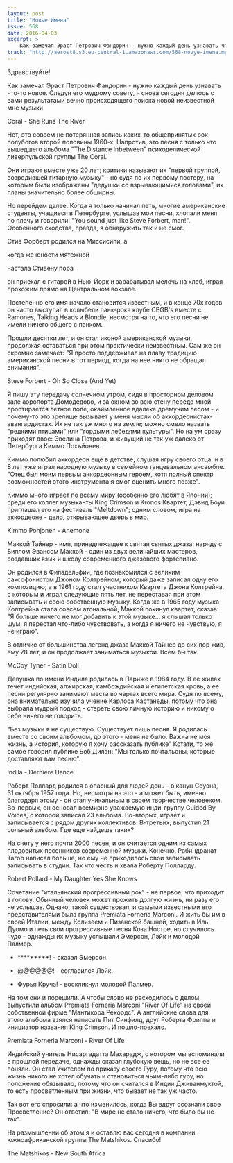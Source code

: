 ```yaml
---
layout: post
title: "Новые Имена"
issue: 568
date: 2016-04-03
excerpt: >
    Как замечал Эраст Петрович Фандорин - нужно каждый день узнавать что-то новое. Следуя его мудрому совету, я снова сегодня делюсь с вами результатами вечно происходящего поиска новой неизвестной мне музыки.
track: "http://aerost8.s3.eu-central-1.amazonaws.com/568-novye-imena.mp3"
---
```


Здравствуйте!

Как замечал Эраст Петрович Фандорин - нужно каждый день узнавать что-то новое. Следуя его мудрому совету, я снова сегодня делюсь с вами результатами вечно происходящего поиска новой неизвестной мне музыки.

Coral - She Runs The River

Нет, это совсем не потерянная запись каких-то общепринятых рок-полубогов второй половины 1960-х. Напротив, это песня с только что вышедшего альбома "The Distance Inbetween" психоделической ливерпульской группы The Coral.

Они играют вместе уже 20 лет; критики называют их "первой группой, возродившей гитарную музыку" - но судя по их первому постеру, на которым были изображены "дедушки со взрывающимися головами", их планы значительно более обширны.

Но перейдем далее. Когда я только начинал петь, многие американские студенты, учащиеся в Петербурге, услышав мои песни, хлопали меня по плечу и говорили: "You sound just like Steve Forbert, man!". Особенного сходства, правда, я обнаружить так и не смог.

Стив Форберт родился на Миссисипи, а

когда же юности мятежной

настала Стивену пора

он приехал с гитарой в Нью-Йорк и зарабатывал мелочь на хлеб, играя прохожим прямо на Центральном вокзале.

Постепенно его имя начало становится известным, и в конце 70х годов он часто выступал в колыбели панк-рока клубе CBGB's вместе с Ramones, Talking Heads и Blondie, несмотря на то, что его песни не имели ничего общего с панком.

Прошли десятки лет, и он стал иконой американской музыки, продолжая оставаться при этом практически неизвестным. Сам же он скромно замечает: "Я просто поддерживал на плаву традицию американской песни в тот период, когда на нее никто не обращал внимания".

Steve Forbert - Oh So Close (And Yet)

Я пишу эту передачу солнечном утром, сидя в просторном деловом зале аэропорта Домодедово, и за окном во всю стену передо мной простирается летное поле, окаймленное вдалеке дремучим лесом - и почему-то это зрелище вызывает у меня мысли об аккордеонистах-авангардистах. Их не так уж много на земле; можно смело назвать "редкими птицами" или "гордыми лебедями культуры". Но на ум сразу приходят двое: Эвелина Петрова, и живущий не так уж далеко от Петербурга Киммо Похъйонен.

Киммо полюбил аккордеон еще в детстве, слушая игру своего отца, и в 8 лет уже играл народную музыку в семейном танцевальном ансамбле. "Отец был моим первым аккордеонным героем, хотя полный спектр возможностей этого инструмента я смог оценить много позже".

Киммо много играет по всему миру (особенно его любят в Японии); среди его коллег музыканты King Crimson и Kronos Квартет, Дэвид Боуи приглашал его на фестиваль "Meltdown"; одним словом, игра на аккордеоне - дело, открывающее дверь в мир.

Kimmo Pohjonen - Anemone

Маккой Тайнер - имя, принадлежащее к святая святых джаза; наряду с Биллом Эвансом Маккой - один из двух величайших мастеров, создавших язык и школу современного джазового фортепиано.

Он родился в Филадельфии, где познакомился с великим саксофонистом Джоном Колтрейном, который даже записал одну его композицию; а в 1961 году стал участником Квартета Джона Колтрейна, с которым и играл следующие пять лет, не переставая при этом записывать и свою собственную музыку. Когда же в 1965 году музыка Колтрейна стала совсем атональной, Маккой покинул квартет, сказав: "Я больше ничего не мог добавить к этой музыке... я слышал только шум, я перестал что-либо чувствовать, а когда я ничего не чувствую, я не играю".

В отличие от большинства легенд джаза Маккой Тайнер до сих пор жив, ему 78 лет, и он продолжает заниматься музыкой. Всем бы так.

McCoy Tyner - Satin Doll

Девушка по имени Индила родилась в Париже в 1984 году. В ее жилах течет индийская, алжирская, камбождийская и египетская кровь, а ее песни регулярно занимают места во чартах всего мира. Судя по всему, она внимательно изучила учение Карлоса Кастанеды, потому что она выбрала мудрый подход - стереть свою личную историю и никому о себе ничего не говорить.

"Без музыки я не существую. Существует лишь песня. Я родилась вместе со своим альбомом, до этого - меня не было. Важна не моя жизнь, а история, которую я хочу рассказать публике" Кстати, то же самое говорил публике Боб Дилан: "Мы только почтальоны, которые доставляют вам песню".

Indila - Derniere Dance

Роберт Поллард родился в опасный для людей день - в канун Соуэна, 31 октября 1957 года. Но, несмотря на это - а может быть, именно благодаря этому - он стал уникальным в своем творчестве человеком. Во-первых, он основал всемирно уважаемую инди-группу Guided By Voices, с которой записал 23 альбома. Во-вторых, играет и записывается с рядом других коллективов. В-третьих, выпустил 21 сольный альбом. Где еще найдешь таких?

На счету у него почти 2000 песен, и он считается одним из самых плодовитых песенников современной музыки. Конечно, Рабиндранат Тагор написал больше, но ему не приходилось свои записывать записывать в студии. Так что честь и хвала Роберту Полларду.

Robert Pollard - My Daughter Yes She Knows

Сочетание "итальянский прогрессивный рок" - не первое, что приходит в голову. Обычный человек может прожить долгую жизнь, ни разу его не услышав. Однако, такой существовал, и самыми известными его представителями была группа Premiata Forneria Marconi. И жить бы им в своей Италии, между Колизеем и Пизанской башней, ходить в Иль Дуомо и петь свои прогрессивные песни Коза Ностре, но случилось чудо - однажды их музыку услышали Эмерсон, Лэйк и молодой Палмер.

- *********! - сказал Эмерсон.

- @@@@@@! - согласился Лэйк.

- Фурья Круча! - воскликнул молодой Палмер.

На том они и порешили. А чтобы слово не расходилось с делом, выпустили альбом Premiata Forneria Marconi "River Of Life" на своей собственной фирме "Мантикора Рекордс". А английские слова для этого альбома взялся написать Пит Синфилд, друг Роберта Фриппа и инициатор названия King Crimson. И пошло-поехало.

Premiata Forneria Marconi - River Of Life

Индийский учитель Нисаргадатта Махарадж, о котором мы вспоминали в прошлой передаче, однажды сказал глубокую вещь, но не все ее поняли. Он стал Учителем по приказу своего Гуру, потому что всю жизнь никого не хотел обучать и становиться чьим-либо гуру, но положение обязывало, потому что он считался в Индии Дживанмуктой, то есть просветленным при жизни, что бывает не так уж часто.

Так вот его спросили: а что изменилось, когда Вы вдруг осознали свое Просветление? Он ответил: "В мире не стало ничего, что было бы не так".

На размышлении об этом я и оставлю вас сегодня в компании южноафриканской группы The Matshikos. Спасибо!

The Matshikos - New South Africa
